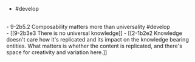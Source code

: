 - #develop
<br>
- 9-2b5.2 Composability matters more than universality #develop
<br>
- [[9-2b3e3 There is no universal knowledge]]
- [[2-1b2e2 Knowledge doesn't care how it's replicated and its impact on the knowledge bearing entities. What matters is whether the content is replicated, and there's space for creativity and variation here.]]